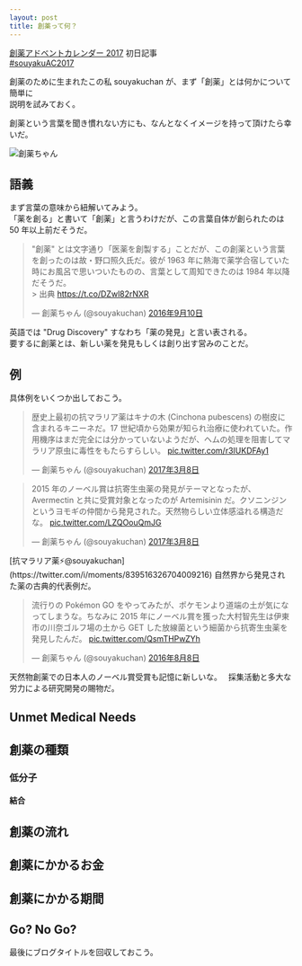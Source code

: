 ```yaml
---
layout: post
title: 創薬って何？
---
```


[創薬アドベントカレンダー 2017](https://adventar.org/calendars/2412) 初日記事  
[#souyakuAC2017](https://twitter.com/search?q=%23souyakuAC2017)  
  
創薬のために生まれたこの私 souyakuchan が、まず「創薬」とは何かについて簡単に  
説明を試みておく。
  
創薬という言葉を聞き慣れない方にも、なんとなくイメージを持って頂けたら幸いだ。  
  
![創薬ちゃん](https://user-images.githubusercontent.com/33997698/33386933-73d70f7c-d56f-11e7-84d5-3464b6819b1b.png)  

## 語義
まず言葉の意味から紐解いてみよう。  
「薬を創る」と書いて「創薬」と言うわけだが、この言葉自体が創られたのは  
50 年以上前だそうだ。  

<blockquote class="twitter-tweet" data-lang="ja"><p lang="ja" dir="ltr">&quot;創薬&quot; とは文字通り「医薬を創製する」ことだが、この創薬という言葉を創ったのは故・野口照久氏だ。彼が 1963 年に熱海で薬学合宿していた時にお風呂で思いついたものの、言葉として周知できたのは 1984 年以降だそうだ。<br>&gt; 出典 <a href="https://t.co/DZwl82rNXR">https://t.co/DZwl82rNXR</a></p>&mdash; 創薬ちゃん (@souyakuchan) <a href="https://twitter.com/souyakuchan/status/774634745749614593?ref_src=twsrc%5Etfw">2016年9月10日</a></blockquote>
<script async src="https://platform.twitter.com/widgets.js" charset="utf-8"></script>

英語では "Drug Discovery" すなわち「薬の発見」と言い表される。  
要するに創薬とは、新しい薬を発見もしくは創り出す営みのことだ。  


## 例
具体例をいくつか出しておこう。  

<blockquote class="twitter-tweet" data-lang="ja"><p lang="ja" dir="ltr">歴史上最初の抗マラリア薬はキナの木 (Cinchona pubescens) の樹皮に含まれるキニーネだ。17 世紀頃から効果が知られ治療に使われていた。作用機序はまだ完全には分かっていないようだが、ヘムの処理を阻害してマラリア原虫に毒性をもたらすらしい。 <a href="https://t.co/r3IUKDFAy1">pic.twitter.com/r3IUKDFAy1</a></p>&mdash; 創薬ちゃん (@souyakuchan) <a href="https://twitter.com/souyakuchan/status/839484145373831171?ref_src=twsrc%5Etfw">2017年3月8日</a></blockquote>
<script async src="https://platform.twitter.com/widgets.js" charset="utf-8"></script>
<blockquote class="twitter-tweet" data-conversation="none" data-lang="ja"><p lang="ja" dir="ltr">2015 年のノーベル賞は抗寄生虫薬の発見がテーマとなったが、Avermectin と共に受賞対象となったのが Artemisinin だ。クソニンジンというヨモギの仲間から発見された。天然物らしい立体感溢れる構造だな。 <a href="https://t.co/LZQOouQmJG">pic.twitter.com/LZQOouQmJG</a></p>&mdash; 創薬ちゃん (@souyakuchan) <a href="https://twitter.com/souyakuchan/status/839499208088412160?ref_src=twsrc%5Etfw">2017年3月8日</a></blockquote>
<script async src="https://platform.twitter.com/widgets.js" charset="utf-8"></script>
[抗マラリア薬⚡@souyakuchan](https://twitter.com/i/moments/839516326704009216)
自然界から発見された薬の古典的代表例だ。  
<blockquote class="twitter-tweet" data-lang="ja"><p lang="ja" dir="ltr">流行りの Pokémon GO をやってみたが、ポケモンより道端の土が気になってしまうな。ちなみに 2015 年にノーベル賞を獲った大村智先生は伊東市の川奈ゴルフ場の土から GET した放線菌という細菌から抗寄生虫薬を発見したんだ。 <a href="https://t.co/QsmTHPwZYh">pic.twitter.com/QsmTHPwZYh</a></p>&mdash; 創薬ちゃん (@souyakuchan) <a href="https://twitter.com/souyakuchan/status/762517894097833985?ref_src=twsrc%5Etfw">2016年8月8日</a></blockquote>
<script async src="https://platform.twitter.com/widgets.js" charset="utf-8"></script>
天然物創薬での日本人のノーベル賞受賞も記憶に新しいな。  
採集活動と多大な労力による研究開発の賜物だ。  


## Unmet Medical Needs


## 創薬の種類

### 低分子
#### 結合

## 創薬の流れ


## 創薬にかかるお金

## 創薬にかかる期間

## Go? No Go?
最後にブログタイトルを回収しておこう。  

